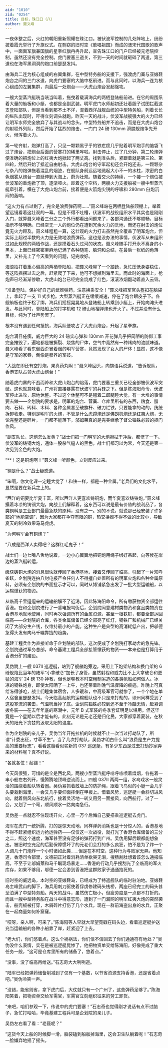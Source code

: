 ```yaml
---
aid: "1010"
zid: "0254"
title: 目标，珠江口（八）
author: 聂义峰
---
```


一夜休整之后，火红的朝阳重新照耀在珠江口。被伏波军控制的几处阵地上，纷纷披着霞光举行了升旗仪式。在剽窃的旧时空《歌唱祖国》而成的澳宋代国歌的歌声中，一面面军旗兼国旗的星拳红旗冉冉升起，宣告珠江口的门户已经被元老院控制，虽然还没有完全控制。虎门要塞三道关，不到一天的时间就砸碎了两道，第三道也在海军黑洞洞的炮口前瑟瑟发抖。

由海兵二连为核心组成的右翼集群，在中型特务船的支援下，强渡虎门寨与亚娘鞋炮台之间的三门水道，向虎门要塞的大脑中枢前进。而与此同时，以海兵一连为核心组成的左翼集群，向最后一处炮台——大虎山炮台发起强攻。

一艘大型蒸汽艇咣当咣当叫着，拖曳着载满海兵的两栖登陆船前进。在它的周围系着大量的舢板和小艇，也都是全副武装。明军虎门水师起初还壮着胆子试图拦截这支登陆部队，但是当看到那不土不洋，混着西洋战舰血统的中型特务船，列着长长的纵队出现时，吓得立刻调头就跑。昨天一天的战斗，伏波军战舰强大的火力已经让明军水师完全放弃了与其战斗的念头。中型特务船并不追击，而是在大虎山炮台的射程外列队，然后开始了猛烈的炮击。一门门 24 磅 130mm 滑膛舰炮争先开火，倾泻着火力。

第一轮齐射，炮弹打高了，只见一颗颗黑乎乎的铁疙瘩几乎贴着明军炮手的脑袋飞过了炮台，把炮台后面的营寨打的稀里哗啦。射击停止，过了几分钟，第二轮炮弹便准确的把炮位上的红夷大炮掀起了两丈高。找到准头后，紧跟着就是第三轮、第四轮，然后开始了抵近自由射击。大虎山炮台的守军起初还会开炮还击，一颗颗杂七杂八的炮弹拖着混乱的烟迹，在舰队身前远远地溅起大小不一的水柱，浓密的白色烟雾从炮台一直延伸到大海上，蔚为壮观。随着交火的持续，一个接一个炮位被伏波军的重炮掀了顶，逐渐哑火。趁着这个空档，两艘火力支援船被一艘中型蒸汽艇牵引着，横在了大虎山炮台前，接着便是火箭炮尖锐的呼啸和 280mm 臼炮沉闷的轰响。

“这火力有点过剩了，完全是浪费弹药啊……”聂义峰站在两栖登陆船顶棚上，举着望远镜看着这壮观的一幕。但是不得不吐槽，伏波军的战役组织水平其实也是刚刚入门，就算聂义峰着三分之二个外行都看出问题来了，各部沟通还不够顺畅，目标指示不够明确。已经空无一人的炮位仍在遭到冗余火力的洗地，而还在射击的炮位竟无火力顾及。聂义峰粗粗一算，这壮观的火力打击虽然完全覆盖了明军炮台，但实际上超过半数的火力是无效地浪费弹药。这也是没办法的事情，伏波军从未组织过如此规模的两栖作战，还是摸着石头过河的状态。聂义峰随手打开永不离身的小黑本，上面已经密密麻麻地记满了各种随笔、脑洞和总结，在最后一张纸的角落里，又补充上了今天看到的问题，记完收好。

海浪拍打着重心偏高的两栖登陆船，把聂义峰晃了一个踉跄，急忙压低身姿稳住，等这阵摇摆过去之后，赶紧爬了下来，他可不想掉到海里去。而此时的海面上，枪炮声已经渐渐停歇，大虎山炮台已经完全烧成了红色，滚滚浓烟翻动着直入云霄。

“准备登陆，保护好自己的武器弹药，注意换乘安全！”聂义峰把军官头盔扣在脑袋上，拿起了一支 11 式步枪。大型蒸汽艇正在缓缓减速，停在了炮台眼皮子下。各艘舢板也终于松了绑，海兵们摇摇晃晃地从登陆船上转乘到小艇上，开始向滩头进发。与此同时，登陆船上的打字机和 12 磅山地榴弹炮也开火了。不过并没有什么目标，纯为了壮声势罢了。

根本没有遇到任何抵抗，海兵队便攻占了大虎山炮台，升起了星拳旗。

炮台满目疮痍，威力巨大的 24 磅实心弹和 130mm 开花弹几乎把简陋的防御工事完全摧毁了，遍地都是被撕裂、烧焦的尸体，空气中竟然有一种烤肉的油腻味道。聂义峰看了看东倒西歪冒着烟的明军营寨，竟然发现了女人的尸体！显然，这不像是守军的家眷，倒像是豢养的军妓。

“大战在即还有空打炮，果真药丸啊！”聂义峰回头，向旗语兵说道，“告诉舰队，香港支队占领大虎山炮台！”

随着虎门寨的不战而降和大虎山炮台的陷落，虎门要塞三重关已经全部被伏波军突破。这也就意味着，广州将直接暴露在伏波军的兵锋之下。但是陈海阳命令，伏波军停止进攻，原地休整。不过这个休整可不是翘着二郎腿睡大觉，有一大堆的事情要去做——企划院的要求是，明军的炮台、营寨、仓库里所有的东西，粮食、腊肉、石料、砖料、木料、各种金属甚至破旗杆、破刀烂铁，只要能拿的动的，统统拆卸收走。特别是明军的火炮，不管是什么虎蹲炮还是佛朗机炮还是红夷大炮，无论完整还是碎片，一门都不能落下，邬姆莱真的是完美继承了督公锱铢必较的抠门作风。

“副支队长，这炮怎么发黄？”战士们把一门明军的大炮擦拭干净后，都愣了一下。伏波军的铸钢大炮，通体一股杀气逼人的黑色，战士们都习以为常，今天还是第一次见到金色的大炮。

“\*\*！这是铜炮啊！”聂义峰一听颜色，立刻反应过来。

“铜是什么？”战士疑惑道。

“笨啊，你文化课一定睡大觉了！和铁一样，都是一种金属。”老兵们的文化水平，显然是要在新兵之上的。

“西洋的铜要比华夏丰富，所以西洋人更喜欢铸铜炮，而华夏喜欢铸铁炮。”聂义峰摸着冰凉的铸铜大炮，向战士们解释着。这东西可以说是最有价值的战利品了，各类铜料是工业部门最最急缺的原料，没有之一。别的不说，就说那已经安装了许多部的“地能空调”，因为大家都在争夺有限的铜，热交换器不得不做的比较小，导致夏天的制冷效果马马虎虎。

“为何明军会有铜炮？”

“八成是西洋人卖得吧？这群红毛鬼子！”

战士们一边七嘴八舌地说着，一边小心翼翼地把铜炮用绳子绑好吊起，向等候在岸边的蒸汽艇转运。

缴获铸铜大炮的消息很快就传回了香港基地，接着又传回了临高，引起了一片欢呼雀跃，企划院连拍八封电报严令任何人不得擅自处置所有的明军火炮和各种金属原料，必须有企划院的书面批示才可以，同时从博铺紧急出发了一批大型运输船，以运输缴获的物资。

从临高千里迢迢来的运输船解不了近渴，因此陈海阳命令，所有缴获物资全部运往香港。在和企划院进行了一番电报骂街后，企划院同意建材类物资和食品类物资在香港基地就地使用，同时再次强调所有的金属资源，甚至一根铁钉，都要全部运回临高——企划院的仓库，各类金属储备已经全部亮了红灯，钢铁厂和机械厂已经关闭了大部分生产线，仅维持最小的产能。这种生产是典型的高消耗低产出，把邬德急得头发有向马千瞩靠拢的趋势。

基建工程兵作为直接听命于企划院的部队，这次便成了企划院打家劫舍的急先锋。企划院通过军务总部，命令基建工程兵全部接管缴获的物资——本来也是打算用于香港分矿的建设。

吴伪跳上一艘 037II 巡逻艇，站到了舰艏炮旁边。采用上下炮架结构和换门架的 6 磅舰炮比当年的陆军“小拿破仑”加长了身管，虽然射程和威力比不上大拿破仑和更猛的海军 24 磅 130 神教，但也足够教本时空粗制劣造的各类帆船如何做人。冰凉的钢铁炮身，即使太阳晒了一上午，也还带着昨晚气温骤降的痕迹。昨晚上可真给冻得够呛，战士们睡集体宿舍，人多暖和，中高级军官可就惨了，一个个地在单人宿舍里瑟瑟发抖。今天临高起航的运输船队也不只是来打劫的，琼州同样受到了这股寒流的袭击，气温咣当掉了底。企划院锱铢必较到还不至于冷酷无情，赶紧调拨冬装——在去年年底的寒潮中，元年 B 式军装的冬季套证明足以堪用。但这毕竟是一个星期以后才能有的，此刻无论是元老还是归化民，大家都穿着夏装，在秋天的阳光下贪婪的汲取太阳的温度。

作为企划院的亲儿子，吴伪当年开拖拉机的时候就不止一次当过打劫队了，所谓“计委出征，寸草不生”。当了几次打劫队，吴伪才明白什么叫“浪费是生产力提高的重要标志”，看看这艘看似崭新的 037 巡逻艇，有多少东西是过去打劫抄家弄来的材料呢？真不好说。

“各就各位！起锚！”

今天风很强，可惜的是全是西北风。两艘小型蒸汽艇呼哧呼哧喷着煤烟，各拖着一串小船左右列开，慢腾腾地顶峰逆流而上。四艘 037II 两两一组，水鸟戏水一般灵活的围绕着船队转着圈。吴伪紧抓着舷墙上的防护绳，跟着飞鸟似的小艇一会几乎头要栽到海里，一会又几乎要仰面摔倒在甲板上。借着风势，巡逻艇一会斜切进风向，就着侧风向东北航行，接着灵活地一转又用另一面接风，向西航行。过了一会，又划了一个弯，顺风顺水一路向南急行。

吴伪差一点就忍不住现场开火，心里一万个后悔自己要搭乘巡逻艇去虎门。

海军在虎门一统折腾，打的是惊天动地，同样弹药消耗也是十分惊人的，香港基地不得不赶紧组织运力抢运弹药——仅仅这一次战役，就打光了香港仓库储备的三分之二，照这个速度，海军甚至没有足够的弹药打到广州。吴伪用脚后跟都能想象出，被旧时空充足的后勤保障惯坏了的元老们会打的多么疯狂，怕不是为了炸一个人调几十门炮炸一个小时诸如此类……但是在本时空，这种行为与败家无异。他知道，香港司令部里，文德嗣正对着消耗清单欲哭无泪，搜肠刮肚想着该怎么通报临高，不至于让邬姆莱和马千瞩现场暴走……香港的行动几乎搜刮光了全临高的军火库存，如果不够用，邬德一定会游到香港把这群败家子通通掐死的。

旧时空的威远岛，本时空的亚娘鞋岛，已经成为了特遣舰队的临时驻泊地。亚娘鞋岛主峰武山的脚下，海兵用刺刀驱使着俘虏修建码头栈桥，两座已经完工的码头甚至泊满了中型特务船。两天的战斗，虽然伤亡极小，但疲劳度是一点都不打折的。而且一艘中型特务船在战斗中得意忘形，遭到了一门漏网的明军红夷大炮的突然袭击，船壳板被打穿，木屑碎片打伤了几个水兵。现在一群前海盗出身的水兵，正聚在一起商量如何补窟窿。

“哎呀，亲人啊，可来了。”陈海阳等人早就大旱望霓戳在码头边，看着巡逻艇护送充当运输船的各种小船靠了岸，赶紧迎了上去。

“老大们，你们悠着点。这么个祸祸法，你们信不信回去了你们通通符有地处？”吴伪没什么表情，实在是被巡逻艇晃惨了，他把物资单交给陈海阳，好像完成了重大任务一般，“这可是仓库里所有的储备了，悠着点。”

“没事，没了临高再给送。”石志奇大大咧咧道。

“陆军已经把弹药储备削减到了仅有一个基数，以节省资源支持香港，还是省着点吧。”吴伪冷笑一声。

“没错，能省则省，拿下虎门后，大仗就只有一个广州了，这些弹药足够了。”陈海阳笑着，把物资单交给军需官，军需官立刻组织征来的劳工卸货。

“来吧，咱们参观一下，传说中的虎门要塞！”石志奇也觉得刚才说话有点不过脑子，急忙打哈哈，毕竟基建工程兵可是企划院的亲儿子。

吴伪左右看了看：“老聂呢？”

“这货今天上船的时候脚一滑，脑袋磕到船舷掉海里，这会卫生队躺着呢！”石志奇一脸嫌弃地摇了摇头。
